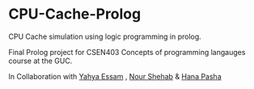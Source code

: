 # CPU-Cache-Prolog

CPU Cache simulation using logic programming in prolog.

Final Prolog project for CSEN403 Concepts of programming langauges course at the GUC.

In Collaboration with [Yahya Essam](www.github.com/yahyae07) , [Nour Shehab](www.github.com/NourShehab) & [Hana Pasha]()
